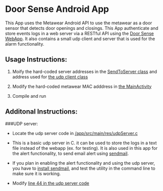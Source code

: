 # Door Sense Android App
This App uses the Metawear Android API to use the metawear as a door sensor that detects door openings and closings.
This App authenticate and store events logs in a web server via a RESTful API using the [Door Sense WebApp](https://github.com/atddev/Doorsense_webApp).
It also contains a small udp client and server that is used for the alarm functionality. 


## Usage Instructions:

1. Moify the hard-coded server addresses in the [SendToServer class](https://github.com/atddev/Metawear_Android/blob/master/app/src/main/java/com/asaad/metawearnative/SendToServer.java#L63) and address used for [the udp client class](https://github.com/atddev/Metawear_Android/blob/master/app/src/main/java/com/asaad/metawearnative/MainActivity.java#L62)

2. Modify the hard-coded metawear MAC adddress in [the MainActivity](https://github.com/atddev/Metawear_Android/blob/master/app/src/main/java/com/asaad/metawearnative/MainActivity.java#L53) 

3. Compile and run
 
## Additonal Instructions:
###UDP server:

- Locate the udp server code in [/app/src/main/res/udpServer.c](https://github.com/atddev/Metawear_Android/blob/master/app/src/main/res/udpServer.c)

- This is a basic udp server in C. it can be used to store the logs in a text file instead of the webapp (ex. for testing). It is also used in this app for the alert functionality, to send email alert using [sendmail](http://caspian.dotconf.net/menu/Software/SendEmail/).

- If you plan in enabling the alert functionality and using the udp server, you have to [install sendmail](http://www.sendmail.org/~ca/email/doc8.12/op.html), and test the utility in the command line to make sure it is working.

- Modify [line 44 in the udp server code](https://github.com/atddev/Metawear_Android/blob/master/app/src/main/res/udpServer.c#L44)




